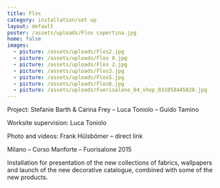 ```yaml
---
title: Flos
category: installation/set up
layout: default
poster: /assets/uploads/Flos copertina.jpg
home: false
images:
  - picture: /assets/uploads/Flos2.jpg
  - picture: /assets/uploads/Flos 8.jpg
  - picture: /assets/uploads/Flos 2.jpg
  - picture: /assets/uploads/Flos3.jpg
  - picture: /assets/uploads/Flos5.jpg
  - picture: /assets/uploads/Flos6.jpg
  - picture: /assets/uploads/Fuorisalone_04_shop_031058445828.jpg
---
```

Project: Stefanie Barth & Carina Frey – Luca Toniolo – Guido Tamino

Worksite supervision: Luca Toniolo

Photo and videos: Frank Hülsbömer – direct link

Milano – Corso Manforte – Fuorisalone 2015

Installation for presentation of the new collections of fabrics, wallpapers and launch of the new decorative catalogue, combined with some of the new products.
